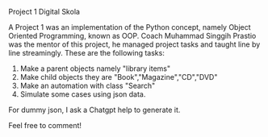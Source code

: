 Project 1 Digital Skola

A Project 1 was an implementation of the Python concept, namely Object Oriented Programming, known as OOP. Coach Muhammad Singgih Prastio was the mentor of this project, he managed project tasks and taught line by line streamingly. These are the following tasks:

1. Make a parent objects namely "library items"
2. Make child objects they are "Book","Magazine","CD","DVD"
3. Make an automation with class "Search"
4. Simulate some cases using json data.

For dummy json, I ask a Chatgpt help to generate it. 

Feel free to comment! 